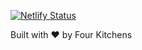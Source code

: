 [![Netlify Status](https://api.netlify.com/api/v1/badges/f39af2e2-34d0-4911-bb44-33aea3ae9076/deploy-status)](https://app.netlify.com/sites/designingoodcompany/deploys)

Built with ❤️ by Four Kitchens
